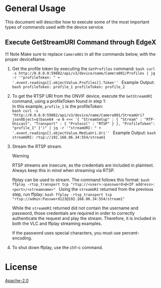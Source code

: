 # General Usage

This document will describe how to execute some of the most important types of commands used with the device service.

## Execute GetStreamURI Command through EdgeX

!!! Note
      Make sure to replace `Camera001` in all the commands below, with the proper deviceName.  


1. <a name="step1"></a>Get the profile token by executing the `GetProfiles` command:
        ```bash
        curl -s http://0.0.0.0:59882/api/v3/device/name/Camera001/Profiles | jq -r '"profileToken: " + '.event.readings[].objectValue.Profiles[].Token''
        ```
        Example Output: 
        ```bash
        profileToken: profile_1
        profileToken: profile_2
        ```

2. To get the RTSP URI from the ONVIF device, execute the `GetStreamURI` command, using a profileToken found in step 1:  
        In this example, `profile_1` is the profileToken:  
        ```bash
        curl -s "http://0.0.0.0:59882/api/v3/device/name/Camera001/StreamUri?jsonObject=$(base64 -w 0 <<< '{
            "StreamSetup" : {
                "Stream" : "RTP-Unicast",
                "Transport" : {
                "Protocol" : "RTSP"
                }
            },
            "ProfileToken": "profile_1"
        }')" | jq -r '"streamURI: " + '.event.readings[].objectValue.MediaUri.Uri''
        ```
        Example Output:
        ```bash
        streamURI: rtsp://192.168.86.34:554/stream1
        ``` 

3. Stream the RTSP stream. 
        <div class='admonition warning'>
                <p class='admonition-title'>Warning</p>
                <p>RTSP streams are insecure, as the credentials are included in plaintext. Always keep this in mind when streaming via RTSP.</p>
        </div>
        ffplay can be used to stream. The command follows this format: 
        ```bash
        ffplay -rtsp_transport tcp "rtsp://<user>:<password>@<IP address>:<port>/<streamname>"
        ```
        Using the `streamURI` returned from the previous step, run ffplay:
        ```bash
        ffplay -rtsp_transport tcp "rtsp://admin:Password123@192.168.86.34:554/stream1"
        ```
        <div class="admonition note">
        <p class="admonition-title">
        While the `streamURI` returned did not contain the username and password, those credentials are required in order to correctly authenticate the request and play the stream. Therefore, it is included in both the VLC and ffplay streaming examples.  
        </p>
        <p class="admonition-title">If the password uses special characters, you must use percent-encoding. </p></div>

4. To shut down ffplay, use the ctrl-c command.

<swagger-ui src="https://raw.githubusercontent.com/edgexfoundry/device-onvif-camera/{{dev_version}}/doc/openapi/{{api_version}}/device-onvif-camera.yaml"/>

# License

[Apache-2.0](https://github.com/edgexfoundry-holding/device-onvif-camera/blob/main/LICENSE)
